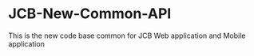 # JCB-New-Common-API
This is the new code base common for JCB Web application and Mobile application
